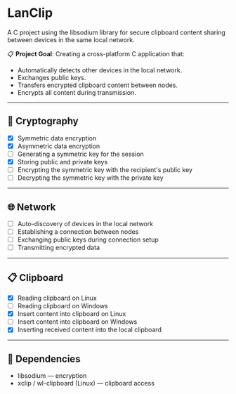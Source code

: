 # LanClip
A C project using the libsodium library for secure clipboard content sharing between devices in the same local network.

📋 **Project Goal**:
Creating a cross-platform C application that:
- Automatically detects other devices in the local network.
- Exchanges public keys.
- Transfers encrypted clipboard content between nodes.
- Encrypts all content during transmission.

---

## 🔐 Cryptography
- [x] Symmetric data encryption
- [x] Asymmetric data encryption
- [ ] Generating a symmetric key for the session
- [x] Storing public and private keys
- [ ] Encrypting the symmetric key with the recipient's public key
- [ ] Decrypting the symmetric key with the private key

---

## 🌐 Network
- [ ] Auto-discovery of devices in the local network
- [ ] Establishing a connection between nodes
- [ ] Exchanging public keys during connection setup
- [ ] Transmitting encrypted data

---

## 📋 Clipboard
- [x] Reading clipboard on Linux
- [ ] Reading clipboard on Windows
- [x] Insert content into clipboard on Linux
- [ ] Insert content into clipboard on Windows
- [x] Inserting received content into the local clipboard

---

## 🔧 Dependencies
- libsodium — encryption
- xclip / wl-clipboard (Linux) — clipboard access
